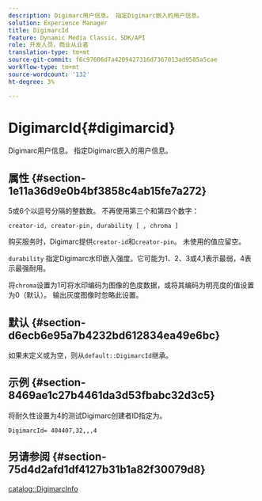 ```yaml
---
description: Digimarc用户信息。 指定Digimarc嵌入的用户信息。
solution: Experience Manager
title: DigimarcId
feature: Dynamic Media Classic，SDK/API
role: 开发人员，商业从业者
translation-type: tm+mt
source-git-commit: f6c97606d7a4209427316d7367013ad9585a5cae
workflow-type: tm+mt
source-wordcount: '132'
ht-degree: 3%

---
```



# DigimarcId{#digimarcid}

Digimarc用户信息。 指定Digimarc嵌入的用户信息。

## 属性 {#section-1e11a36d9e0b4bf3858c4ab15fe7a272}

5或6个以逗号分隔的整数数。 不再使用第三个和第四个数字：

`creator-id, creator-pin, durability [ , chroma ]`

购买服务时，Digimarc提供`creator-id`和`creator-pin`。 未使用的值应留空。

`durability` 指定Digimarc水印嵌入强度。它可能为1、2、3或4,1表示最弱，4表示最强耐用。

将`chroma`设置为1可将水印编码为图像的色度数据，或将其编码为明亮度的值设置为0（默认）。 输出灰度图像时忽略此设置。

## 默认 {#section-d6ecb6e95a7b4232bd612834ea49e6bc}

如果未定义或为空，则从`default::DigimarcId`继承。

## 示例 {#section-8469ae1c27b4461da3d53fbabc32d3c5}

将耐久性设置为4的测试Digimarc创建者ID指定为。

`DigimarcId= 404407,32,,,4`

## 另请参阅 {#section-75d4d2afd1df4127b31b1a82f30079d8}

[catalog::DigimarcInfo](../../../../../is-api/image-catalog/image-serving-api-ref/c-image-catalog-reference/c-image-svg-data-reference/c-image-data-reference/r-digimarcinfo-cat.md#reference-4925764ed683466bb7af4b807c86f8ba)
